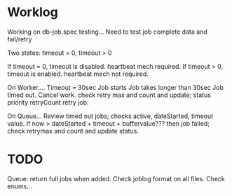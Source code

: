 # Worklog

Working on db-job.spec testing...
Need to test job complete data and fail/retry



Two states: timeout = 0, timeout > 0

If timeout = 0, timeout is disabled. heartbeat mech required.
If timeout > 0, timeout is enabled. heartbeat mech not required.

On Worker....
Timeout = 30sec
Job starts
Job takes longer than 30sec
Job timed out.
Cancel work.
check retry max and count and update;
  status
  priority
  retryCount
retry job.

On Queue...
Review timed out jobs;
  checks active, dateStarted, timeout value.
If now > dateStarted + timeout + buffervalue??? then job failed;
  check retrymax and count and update status.




# TODO

Queue: return full jobs when added.
Check joblog format on all files.
Check enums...
